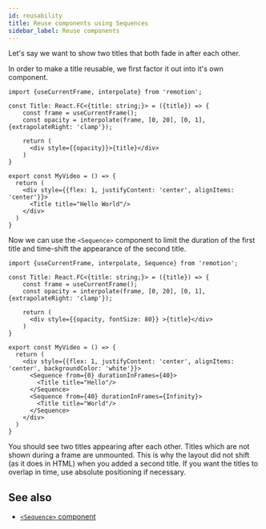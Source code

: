 ```yaml
---
id: reusability
title: Reuse components using Sequences
sidebar_label: Reuse components
---
```


Let's say we want to show two titles that both fade in after each other.

In order to make a title reusable, we first factor it out into it's own component.

```tsx
import {useCurrentFrame, interpolate} from 'remotion';

const Title: React.FC<{title: string;}> = ({title}) => {
    const frame = useCurrentFrame();
    const opacity = interpolate(frame, [0, 20], [0, 1], {extrapolateRight: 'clamp'});

    return (
      <div style={{opacity}}>{title}</div>
    )
}

export const MyVideo = () => {
  return (
    <div style={{flex: 1, justifyContent: 'center', alignItems: 'center'}}>
      <Title title="Hello World"/>
    </div>
  )
}
```

Now we can use the `<Sequence>` component to limit the duration of the first title and time-shift the appearance of the second title.

```tsx
import {useCurrentFrame, interpolate, Sequence} from 'remotion';

const Title: React.FC<{title: string;}> = ({title}) => {
    const frame = useCurrentFrame();
    const opacity = interpolate(frame, [0, 20], [0, 1], {extrapolateRight: 'clamp'});

    return (
      <div style={{opacity, fontSize: 80}} >{title}</div>
    )
}

export const MyVideo = () => {
  return (
    <div style={{flex: 1, justifyContent: 'center', alignItems: 'center', backgroundColor: 'white'}}>
      <Sequence from={0} durationInFrames={40}>
        <Title title="Hello"/>
      </Sequence>
      <Sequence from={40} durationInFrames={Infinity}>
        <Title title="World"/>
      </Sequence>
    </div>
  )
}
```

You should see two titles appearing after each other. Titles which are not shown during a frame are unmounted.
This is why the layout did not shift (as it does in HTML) when you added a second title. If you want the titles to overlap in time, use absolute positioning if necessary.

## See also

- [`<Sequence>` component](/docs/sequence)
